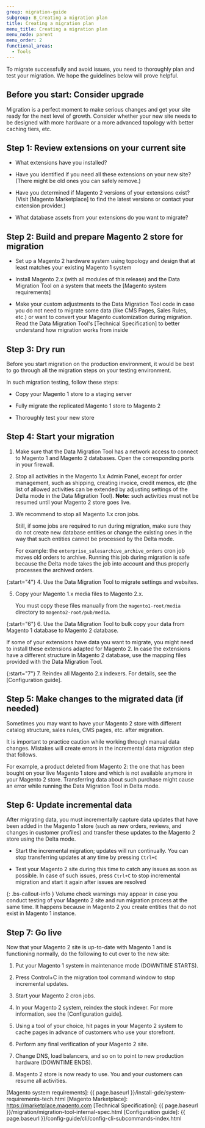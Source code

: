 ```yaml
---
group: migration-guide
subgroup: B_Creating a migration plan
title: Creating a migration plan
menu_title: Creating a migration plan
menu_node: parent
menu_order: 2
functional_areas:
  - Tools
---
```


To migrate successfully and avoid issues, you need to thoroughly plan and test your migration. We hope the guidelines below will prove helpful.

## Before you start: Consider upgrade

Migration is a perfect moment to make serious changes and get your site ready for the next level of growth. Consider whether your new site needs to be designed with more hardware or a more advanced topology with better caching tiers, etc.

## Step 1: Review extensions on your current site

* What extensions have you installed?

* Have you identified if you need all these extensions on your new site?  (There might be old ones you can safely remove.)

* Have you determined if Magento 2 versions of your extensions exist?  (Visit [Magento Marketplace] to find the latest versions or contact your extension provider.)

* What database assets from your extensions do you want to migrate?

## Step 2: Build and prepare Magento 2 store for migration

* Set up a Magento 2 hardware system using topology and design that at least matches your existing Magento 1 system

* Install Magento 2.x (with all modules of this release) and the Data Migration Tool on a system that meets the [Magento system requirements]

* Make your custom adjustments to the Data Migration Tool code in case you do not need to migrate some data (like CMS Pages, Sales Rules, etc.) or want to convert your Magento customization during migration. Read the Data Migration Tool's [Technical Specification] to better understand how migration works from inside

## Step 3: Dry run

Before you start migration on the production environment, it would be best to go through all the migration steps on your testing environment.

In such migration testing, follow these steps:

* Copy your Magento 1 store to a staging server

* Fully migrate the replicated Magento 1 store to Magento 2

* Thoroughly test your new store

## Step 4: Start your migration

1. Make sure that the Data Migration Tool has a network access to connect to Magento 1 and Magento 2 databases. Open the corresponding ports in your firewall.

2. Stop all activities in the Magento 1.x Admin Panel, except for order management, such as shipping, creating invoice, credit memos, etc (the list of allowed activities can be extended by adjusting settings of the Delta mode in the Data Migration Tool). **Note:** such activities must not be resumed until your Magento 2 store goes live.

3. We recommend to stop all Magento 1.x cron jobs.

   Still, if some jobs are required to run during migration, make sure they do not create new database entities or change the existing ones in the way that such entities cannot be processed by the Delta mode.

   For example: the `enterprise_salesarchive_archive_orders` cron job moves old orders to archive. Running this job during migration is safe because the Delta mode takes the job into account and thus properly processes the archived orders.

{:start="4"}
4. Use the Data Migration Tool to migrate settings and websites.

5. Copy your Magento 1.x media files to Magento 2.x.

   You must copy these files manually from the `magento1-root/media` directory to `magento2-root/pub/media`.

{:start="6"}
6. Use the Data Migration Tool to bulk copy your data from Magento 1 database to Magento 2 database.

   If some of your extensions have data you want to migrate, you might need to install these extensions adapted for Magento 2. In case the extensions have a different structure in Magento 2 database, use the mapping files provided with the Data Migration Tool.

{:start="7"}
7. Reindex all Magento 2.x indexers. For details, see the [Configuration guide].

## Step 5: Make changes to the migrated data (if needed)

Sometimes you may want to have your Magento 2 store with different catalog structure, sales rules, CMS pages, etc. after migration.

It is important to practice caution while working through manual data changes. Mistakes will create errors in the incremental data migration step that follows.

For example, a product deleted from Magento 2: the one that has been bought on your live Magento 1 store and which is not available anymore in your Magento 2 store. Transferring data about such purchase might cause an error while running the Data Migration Tool in Delta mode.

## Step 6: Update incremental data

After migrating data, you must incrementally capture data updates that have been added in the Magento 1 store (such as new orders, reviews, and changes in customer profiles) and transfer these updates to the Magento 2 store using the Delta mode.

* Start the incremental migration; updates will run continually.
You can stop transferring updates at any time by pressing `Ctrl+C`

* Test your Magento 2 site during this time to catch any issues as soon as possible.
In case of such issues, press `Ctrl+C` to stop incremental migration and start it again after issues are resolved

{: .bs-callout-info }
Volume check warnings may appear in case you conduct testing of your Magento 2 site and run migration process at the same time. It happens because in Magento 2 you create entities that do not exist in Magento 1 instance.

## Step 7: Go live

Now that your Magento 2 site is up-to-date with Magento 1 and is functioning normally, do the following to cut over to the new site:

1. Put your Magento 1 system in maintenance mode (DOWNTIME STARTS).

2. Press Control+C in the migration tool command window to stop incremental updates.

3. Start your Magento 2 cron jobs.

4. In your Magento 2 system, reindex the stock indexer. For more information, see the [Configuration guide].

5. Using a tool of your choice, hit pages in your Magento 2 system to cache pages in advance of customers who use your storefront.

6. Perform any final verification of your Magento 2 site.

7. Change DNS, load balancers, and so on to point to new production hardware (DOWNTIME ENDS).

8. Magento 2 store is now ready to use. You and your customers can resume all activities.


<!-- LINK ADDRESSES -->
[Magento system requirements]: {{ page.baseurl }}/install-gde/system-requirements-tech.html
[Magento Marketplace]: https://marketplace.magento.com
[Technical Specification]: {{ page.baseurl }}/migration/migration-tool-internal-spec.html
[Configuration guide]: {{ page.baseurl }}/config-guide/cli/config-cli-subcommands-index.html
